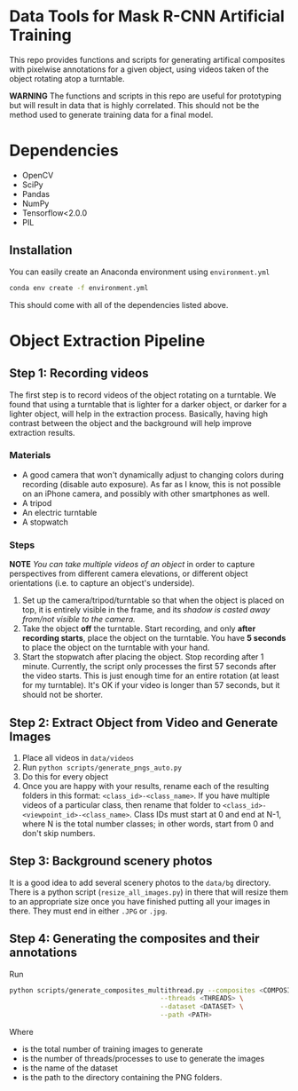 # Data Tools for Mask R-CNN Artificial Training
This repo provides functions and scripts for generating artifical composites with pixelwise annotations for a given object, using videos taken of the object rotating atop a turntable. 

**WARNING** 
The functions and scripts in this repo are useful for prototyping but will result in data that is highly correlated. This should not be the method used to generate training data for a final model.

# Dependencies
- OpenCV
- SciPy
- Pandas
- NumPy
- Tensorflow<2.0.0
- PIL

## Installation
You can easily create an Anaconda environment using `environment.yml`

```bash
conda env create -f environment.yml
```

This should come with all of the dependencies listed above.

# Object Extraction Pipeline
## Step 1: Recording videos
The first step is to record videos of the object rotating on a turntable. We found that using a turntable that is lighter for a darker object, or darker for a lighter object, will help in the extraction process. Basically, having high contrast between the object and the background will help improve extraction results.

### Materials
- A good camera that won't dynamically adjust to changing colors during recording (disable auto exposure). As far as I know, this is not possible on an iPhone camera, and possibly with other smartphones as well.
- A tripod
- An electric turntable
- A stopwatch

### Steps
**NOTE**
*You can take multiple videos of an object* in order to capture perspectives from different camera elevations, or different object orientations (i.e. to capture an object's underside).

1. Set up the camera/tripod/turntable so that when the object is placed on top, it is entirely visible in the frame, and its *shadow is casted away from/not visible to the camera.*
2. Take the object **off** the turntable. Start recording, and only **after recording starts**, place the object on the turntable. You have **5 seconds** to place the object on the turntable with your hand. 
3. Start the stopwatch after placing the object. Stop recording after 1 minute. Currently, the script only processes the first 57 seconds after the video starts. This is just enough time for an entire rotation (at least for my turntable). It's OK if your video is longer than 57 seconds, but it should not be shorter.

## Step 2: Extract Object from Video and Generate Images
1. Place all videos in `data/videos`
2. Run `python scripts/generate_pngs_auto.py`
3. Do this for every object
4. Once you are happy with your results, rename each of the resulting folders in this format: `<class_id>-<class_name>`. If you have multiple videos of a particular class, then rename that folder to `<class_id>-<viewpoint_id>-<class_name>`. Class IDs must start at 0 and end at N-1, where N is the total number classes; in other words, start from 0 and don't skip numbers. 

## Step 3: Background scenery photos
It is a good idea to add several scenery photos to the `data/bg` directory. There is a python script (`resize_all_images.py`) in there that will resize them to an appropriate size once you have finished putting all your images in there. They must end in either `.JPG` or `.jpg`.

## Step 4: Generating the composites and their annotations
Run 

```bash
python scripts/generate_composites_multithread.py --composites <COMPOSITES> \
									  --threads <THREADS> \
									  --dataset <DATASET> \
									  --path <PATH>
```

Where 
- <COMPOSITES> is the total number of training images to generate
- <THREADS> is the number of threads/processes to use to generate the images
- <DATASET> is the name of the dataset
- <PATH> is the path to the directory containing the PNG folders.
